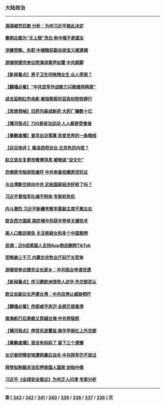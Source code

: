 ### 大陆政治
---
#### [滴滴被罚巨款 分析：为何习近平做此决定](../../pages/ncid277/n13786090.md) 
#### [秦刚企图为“无上限”洗白 称中俄不是盟友](../../pages/ncid277/n13785999.md) 
#### [涉嫌受贿、失职 中储粮前副总徐宝义被逮捕](../../pages/ncid277/n13785986.md) 
#### [游锡堃捷克参议院演讲掌声如雷 中共跳脚](../../pages/ncid277/n13785768.md) 
#### [【新闻看点】男子卫生间拖拽女生 众人旁观？](../../pages/ncid277/n13785602.md) 
#### [【翻墙必看】“中共空军作战能力只能维持两周”](../../pages/ncid277/n13785772.md) 
#### [成龙监制红色电影 被指帮叙利亚政权粉饰罪行](../../pages/ncid277/n13785624.md) 
#### [【思想领袖】旧药包装成新药 大药厂赚数十亿](../../pages/ncid277/n13771487.md) 
#### [【横河观点】720是政治运动 人人都是受害者](../../pages/ncid277/n13785657.md) 
#### [【秦鹏直播】普京出访落寞 改变世界的一条暗线](../../pages/ncid277/n13785653.md) 
#### [【远见快评 】佩洛西将访台 北京色厉内荏？](../../pages/ncid277/n13785617.md) 
#### [赵立坚反复更改微博消息 被暗讽“没文化”](../../pages/ncid277/n13785585.md) 
#### [恐惧房市陷恶性循环 中共审查拒缴房贷抗议](../../pages/ncid277/n13785557.md) 
#### [与台湾断交转向中共 这些国家经济好转了吗？](../../pages/ncid277/n13785465.md) 
#### [习近平曾指军队魂不附体 专家析危机](../../pages/ncid277/n13785453.md) 
#### [内斗激烈 习近平新疆考察军委副主席不离左右](../../pages/ncid277/n13784874.md) 
#### [联合西方国家 美防堵中共获半导体关键技术](../../pages/ncid277/n13784887.md) 
#### [美人口贩运报告 关注铁链女和多个中国案例](../../pages/ncid277/n13785235.md) 
#### [民调：近6成美国人支持App商店删除TikTok](../../pages/ncid277/n13785206.md) 
#### [受贿逾三千万 内蒙古农牧业厅前厅长受审](../../pages/ncid277/n13785251.md) 
#### [游锡堃参访捷克议长家乡：中共阻台申请世遗](../../pages/ncid277/n13785163.md) 
#### [【新闻看点】传习邀欧洲领导人访华 外交部否认](../../pages/ncid277/n13784701.md) 
#### [欧议会副议长声援台湾：中共应停止威胁恫吓](../../pages/ncid277/n13785107.md) 
#### [【翻墙必看】传郎咸平弃沪 全家迁居香港](../../pages/ncid277/n13784894.md) 
#### [南海航行后美舰又穿越台海 中共再恼怒](../../pages/ncid277/n13784908.md) 
#### [【横河观点】停贷风波蔓延 南华早报杠上外交部](../../pages/ncid277/n13784806.md) 
#### [【秦鹏直播】我没有妈妈了 留下三个遗憾](../../pages/ncid277/n13784788.md) 
#### [女记者同情安培遭网暴后自杀 中共网军仍不放过](../../pages/ncid277/n13784810.md) 
#### [拜登拟制裁非法扣押美国人国家 剑指中俄](../../pages/ncid277/n13784765.md) 
#### [习近平《全球安全倡议》为何乏人问津 专家分析](../../pages/ncid277/n13784733.md) 

---
#### 第 [ [343](./343.md) / [342](./342.md) / [341](./341.md) / [340](./340.md) / [339](./339.md) / [338](./338.md) / [337](./337.md) / [336](./336.md) ] 页
